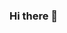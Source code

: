 ### Hi there 👋

<!--
**merka20/merka20** is a ✨ _special_ ✨ repository because its `README.md` (this file) appears on your GitHub profile.

Here are some ideas to get you started:
- 🔭 I’m currently working on ...
- 🌱 I’m currently learning ...
- 👯 I’m looking to collaborate on ...
- 🤔 I’m looking for help with ...
- 💬 Ask me about ...
- 📫 How to reach me: ...
- 😄 Pronouns: ...
- ⚡ Fun fact: ...
-->
<!--<p align="left"> <a href="https://github.com/ryo-ma/github-profile-trophy"><img src="https://github-profile-trophy.vercel.app/?username=merka20" alt="merka20" /></a> </p>

<h3 align="left">Connect with me:</h3>
<p align="left">
<a href="https://www.linkedin.com/in/oscardomingofonseca/" target="blank"><img align="center" src="https://raw.githubusercontent.com/rahuldkjain/github-profile-readme-generator/master/src/images/icons/Social/linked-in-alt.svg" alt="https://www.linkedin.com/in/oscardomingofonseca/" height="30" width="40" /></a>
</p>

<h3 align="left">Languages and Tools:</h3>-->

<!--[![My Skills](https://skillicons.dev/icons?i=vscode,git,html,css,js,figma,bootstrap&theme=dark)](https://skillicons.dev)-->
<!--<p align="left"><img src="https://raw.githubusercontent.com/devicons/devicon/master/icons/bootstrap/bootstrap-plain-wordmark.svg" alt="bootstrap" width="40" height="40"/><img src="https://raw.githubusercontent.com/devicons/devicon/master/icons/css3/css3-original-wordmark.svg" alt="css3" width="40" height="40"/><img src="https://www.vectorlogo.zone/logos/git-scm/git-scm-icon.svg" alt="git" width="40" height="40"/><img src="https://raw.githubusercontent.com/devicons/devicon/master/icons/html5/html5-original-wordmark.svg" alt="html5" width="40" height="40"/><img src="https://raw.githubusercontent.com/devicons/devicon/master/icons/javascript/javascript-original.svg" alt="javascript" width="40" height="40"/></p>
<p><img align="left" src="https://github-readme-stats.vercel.app/api/top-langs?username=merka20&show_icons=true&locale=en&layout=compact" alt="merka20" /></p>-->

